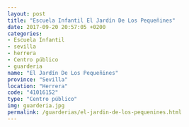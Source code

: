 ```yaml
---
layout: post
title: "Escuela Infantil El Jardín De Los Pequeñines"
date: 2017-09-20 20:57:05 +0200
categories:
- Escuela Infantil
- sevilla
- herrera
- Centro público
- guarderia
name: "El Jardín De Los Pequeñines"
province: "Sevilla"
location: "Herrera"
code: "41016152"
type: "Centro público"
img: guarderia.jpg
permalink: /guarderias/el-jardin-de-los-pequenines.html
---
```

